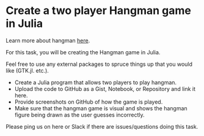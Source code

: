 # Create a two player Hangman game in Julia

Learn more about hangman [here](https://en.wikipedia.org/wiki/Hangman_(game)).

For this task, you will be creating the Hangman game in Julia.

Feel free to use any external packages to spruce things up that you would like (GTK.jl. etc.).

*   Create a Julia program that allows two players to play hangman.
*   Upload the code to GitHub as a Gist, Notebook, or Repository and link it here.
*   Provide screenshots on GitHub of how the game is played.
*   Make sure that the hangman game is visual and shows the hangman figure being drawn as the user guesses incorrectly.

Please ping us on here or Slack if there are issues/questions doing this task.
